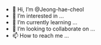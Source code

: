 - 👋 Hi, I’m @Jeong-hae-cheol
- 👀 I’m interested in ...
- 🌱 I’m currently learning ...
- 💞️ I’m looking to collaborate on ...
- 📫 How to reach me ...

<!---
Jeong-hae-cheol/Jeong-hae-cheol is a ✨ special ✨ repository because its `README.md` (this file) appears on your GitHub profile.
You can click the Preview link to take a look at your changes.
--->
